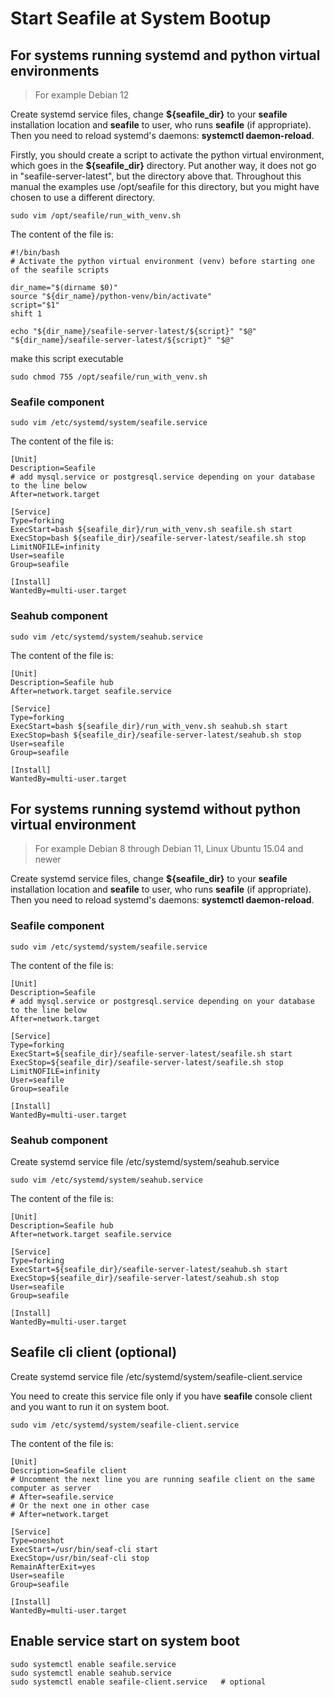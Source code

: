 # Start Seafile at System Bootup

## For systems running systemd and python virtual environments

> For example Debian 12

Create systemd service files, change **${seafile_dir}** to your
**seafile** installation location and **seafile** to user, who runs
**seafile** (if appropriate). Then you need to reload systemd's daemons:
**systemctl daemon-reload**.

Firstly, you should create a script to activate the python virtual environment, which goes in the **${seafile_dir}** directory.  Put another way, it does not go in "seafile-server-latest", but the directory above that.  Throughout this manual the examples use /opt/seafile for this directory, but you might have chosen to use a different directory.

```
sudo vim /opt/seafile/run_with_venv.sh
```

The content of the file is:

```
#!/bin/bash
# Activate the python virtual environment (venv) before starting one of the seafile scripts

dir_name="$(dirname $0)"
source "${dir_name}/python-venv/bin/activate"
script="$1"
shift 1

echo "${dir_name}/seafile-server-latest/${script}" "$@"
"${dir_name}/seafile-server-latest/${script}" "$@"
```
make this script executable
```
sudo chmod 755 /opt/seafile/run_with_venv.sh
```

### Seafile component

```
sudo vim /etc/systemd/system/seafile.service

```

The content of the file is:

```
[Unit]
Description=Seafile
# add mysql.service or postgresql.service depending on your database to the line below
After=network.target

[Service]
Type=forking
ExecStart=bash ${seafile_dir}/run_with_venv.sh seafile.sh start
ExecStop=bash ${seafile_dir}/seafile-server-latest/seafile.sh stop
LimitNOFILE=infinity
User=seafile
Group=seafile

[Install]
WantedBy=multi-user.target

```

### Seahub component

```
sudo vim /etc/systemd/system/seahub.service

```

The content of the file is:

```
[Unit]
Description=Seafile hub
After=network.target seafile.service

[Service]
Type=forking
ExecStart=bash ${seafile_dir}/run_with_venv.sh seahub.sh start
ExecStop=bash ${seafile_dir}/seafile-server-latest/seahub.sh stop
User=seafile
Group=seafile

[Install]
WantedBy=multi-user.target

```


## For systems running systemd without python virtual environment

> For example Debian 8 through Debian 11, Linux Ubuntu 15.04 and newer

Create systemd service files, change **${seafile_dir}** to your
**seafile** installation location and **seafile** to user, who runs
**seafile** (if appropriate). Then you need to reload systemd's daemons:
**systemctl daemon-reload**.


### Seafile component

```
sudo vim /etc/systemd/system/seafile.service

```

The content of the file is:

```
[Unit]
Description=Seafile
# add mysql.service or postgresql.service depending on your database to the line below
After=network.target

[Service]
Type=forking
ExecStart=${seafile_dir}/seafile-server-latest/seafile.sh start
ExecStop=${seafile_dir}/seafile-server-latest/seafile.sh stop
LimitNOFILE=infinity
User=seafile
Group=seafile

[Install]
WantedBy=multi-user.target

```


### Seahub component

Create systemd service file /etc/systemd/system/seahub.service

```
sudo vim /etc/systemd/system/seahub.service

```

The content of the file is:

```
[Unit]
Description=Seafile hub
After=network.target seafile.service

[Service]
Type=forking
ExecStart=${seafile_dir}/seafile-server-latest/seahub.sh start
ExecStop=${seafile_dir}/seafile-server-latest/seahub.sh stop
User=seafile
Group=seafile

[Install]
WantedBy=multi-user.target

```


## Seafile cli client (optional)

Create systemd service file /etc/systemd/system/seafile-client.service 

You need to create this service file only if you have **seafile**
console client and you want to run it on system boot.

```
sudo vim /etc/systemd/system/seafile-client.service

```

The content of the file is:

```
[Unit]
Description=Seafile client
# Uncomment the next line you are running seafile client on the same computer as server
# After=seafile.service
# Or the next one in other case
# After=network.target

[Service]
Type=oneshot
ExecStart=/usr/bin/seaf-cli start
ExecStop=/usr/bin/seaf-cli stop
RemainAfterExit=yes
User=seafile
Group=seafile

[Install]
WantedBy=multi-user.target

```

## Enable service start on system boot

```
sudo systemctl enable seafile.service
sudo systemctl enable seahub.service
sudo systemctl enable seafile-client.service   # optional
```
